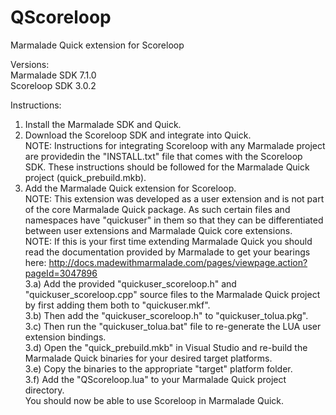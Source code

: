 QScoreloop
==========
  
Marmalade Quick extension for Scoreloop  
  
Versions:  
Marmalade SDK 7.1.0  
Scoreloop SDK 3.0.2
  
Instructions:
1. Install the Marmalade SDK and Quick.  
2. Download the Scoreloop SDK and integrate into Quick.  
NOTE: Instructions for integrating Scoreloop with any Marmalade project are providedin the "INSTALL.txt" file that comes with the Scoreloop SDK.  These instructions should be followed for the Marmalade Quick project (quick_prebuild.mkb).
3. Add the Marmalade Quick extension for Scoreloop.  
NOTE: This extension was developed as a user extension and is not part of the core Marmalade Quick package.  As such certain files and namespaces have "quickuser" in them so that they can be differentiated between user extensions and Marmalade Quick core extensions.  
NOTE: If this is your first time extending Marmalade Quick you should read the documentation provided by Marmalade to get your bearings here: http://docs.madewithmarmalade.com/pages/viewpage.action?pageId=3047896  
3.a) Add the provided "quickuser_scoreloop.h" and "quickuser_scoreloop.cpp" source files to the Marmalade Quick project by first adding them both to "quickuser.mkf".  
3.b) Then add the "quickuser_scoreloop.h" to "quickuser_tolua.pkg".  
3.c) Then run the "quickuser_tolua.bat" file to re-generate the LUA user extension bindings.  
3.d) Open the "quick_prebuild.mkb" in Visual Studio and re-build the Marmalade Quick binaries for your desired target platforms.  
3.e) Copy the binaries to the appropriate "target" platform folder.  
3.f) Add the "QScoreloop.lua" to your Marmalade Quick project directory.  
You should now be able to use Scoreloop in Marmalade Quick.